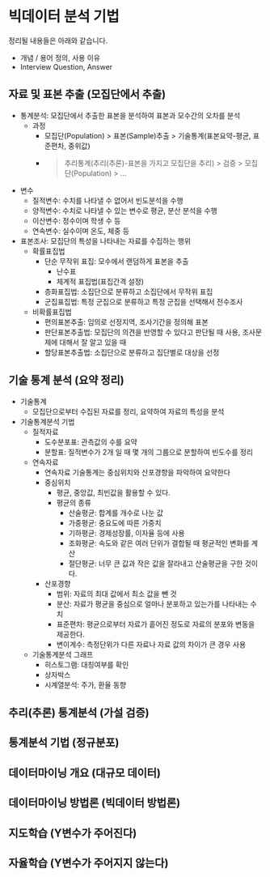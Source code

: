 # 빅데이터 분석 기법

정리될 내용들은 아래와 같습니다.

- 개념 / 용어 정의, 사용 이유
- Interview Question, Answer

## 자료 및 표본 추출 (모집단에서 추출)

- 통계분석: 모집단에서 추출한 표본을 분석하여 표본과 모수간의 오차를 분석
    - 과정
        - 모집단(Population) > 표본(Sample)추출 > 기술통계(표본요약-평균, 표준편차, 중위값)
        - > 추리통계(추리(추론)-표본을 가지고 모집단을 추리) > 검증 > 모집단(Population) > ...
- 변수
    - 질적변수: 수치를 나타낼 수 없어서 빈도분석을 수행
    - 양적변수: 수치로 나타낼 수 있는 변수로 평균, 분산 분석을 수행
    - 이산변수: 정수이며 학생 수 등
    - 연속변수: 실수이며 온도, 체중 등
- 표본조사: 모집단의 특성을 나타내는 자료를 수집하는 행위
    - 확률표집법
        - 단순 무작위 표집: 모수에서 랜덤하게 표본을 추출
            - 난수표
            - 체계적 표집법(표집간격 설정)
        - 층화표집법: 소집단으로 분류하고 소집단에서 무작위 표집
        - 군집표집법: 특정 군집으로 분류하고 특정 군집을 선택해서 전수조사
    - 비확률표집법
        - 편의표본추출: 임의로 선정지역, 조사기간을 정의해 표본
        - 판단표본추출법: 모집단의 의견을 반영할 수 있다고 판단될 때 사용, 조사문제에 대해서 잘 알고 있을 때
        - 할당표본추출법: 소집단으로 분류하고 집단별로 대상을 선정

## 기술 통계 분석 (요약 정리)

- 기술통계
    - 모집단으로부터 수집된 자료를 정리, 요약하여 자료의 특성을 분석
- 기술통계분석 기법
    - 질적자료
        - 도수분포표: 관측값의 수를 요약
        - 분할표: 질적변수가 2개 일 때 몇 개의 그룹으로 분할하여 빈도수를 정리
    - 연속자료
        - 연속자료 기술통계는 중심위치와 산포경향을 파악하여 요약한다
        - 중심위치
            - 평균, 중앙값, 최빈값을 활용할 수 있다.
            - 평균의 종류
                - 산술평균: 합계를 개수로 나눈 값
                - 가중평균: 중요도에 따른 가중치
                - 기하평균: 경제성장률, 이자율 등에 사용
                - 조화평균: 속도와 같은 여러 단위가 결합될 때 평균적인 변화를 계산
                - 절단평균: 너무 큰 값과 작은 값을 잘라내고 산술평균을 구한 것이다.
        - 산포경향
            - 범위: 자료의 최대 값에서 최소 값을 뺀 것
            - 분산: 자료가 평균을 중심으로 얼마나 분포하고 있는가를 나타내는 수치
            - 표준편차: 평균으로부터 자료가 흩어진 정도로 자료의 분포와 변동을 제공한다.
            - 변이계수: 측정단위가 다른 자료나 자료 값의 차이가 큰 경우 사용
    - 기술통계분석 그래프
        - 히스토그램: 대칭여부를 확인
        - 상자박스
        - 시계열분석: 주가, 환율 동향

## 추리(추론) 통계분석 (가설 검증)

## 통계분석 기법 (정규분포)

## 데이터마이닝 개요 (대규모 데이터)

## 데이터마이닝 방법론 (빅데이터 방법론)

## 지도학습 (Y변수가 주어진다)

## 자율학습 (Y변수가 주어지지 않는다)